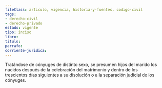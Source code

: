 ```yaml
---
fileClass: articulo, vigencia, historia-y-fuentes, codigo-civil
tags:
- derecho-civil
- derecho-privado
estado: vigente
tipo: inciso
libro:
titulo:
parrafo:
corriente-juridica:
---
```

Tratándose de cónyuges de distinto sexo, se presumen hijos del marido los nacidos después de la celebración del matrimonio y dentro de los trescientos días siguientes a su disolución o a la separación judicial de los cónyuges.